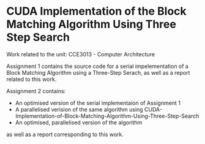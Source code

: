 # CUDA Implementation of the Block Matching Algorithm Using Three Step Search

Work related to the unit: CCE3013 - Computer Architecture

Assignment 1 contains the source code for a serial impelementation of a Block Matching Algorithm using a Three-Step Serach, as well as a report related to this work.

Assignment 2 contains:
* An optimised version of the serial implementaion of Assignment 1
* A parallelised verision of the same algorithm using CUDA-Implementation-of-Block-Matching-Algorithm-Using-Three-Step-Search
* An optimised, parallelised version of the algorithm

as well as a report corresponding to this work.
